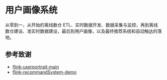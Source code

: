 # 用户画像系统

从零到一，从开始的离线数仓 ETL、实时数据开发、数据采集与监控，再到离线数仓建设、准实时数据建设，最后到用户画像，以及最终推荐系统和自动触达的落地。


## 参考致谢
* [flink-userportrait-main](https://github.com/gingerredjade/flink-userportrait-main)
* [flink-recommandSystem-demo](https://github.com/CheckChe0803/flink-recommandSystem-demo)

